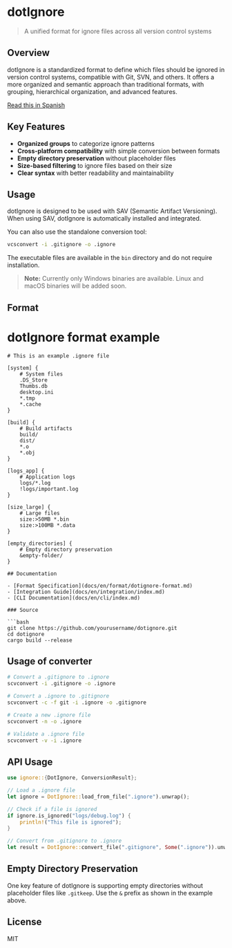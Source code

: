 # dotIgnore

> A unified format for ignore files across all version control systems

## Overview

dotIgnore is a standardized format to define which files should be ignored in version control systems, compatible with Git, SVN, and others. It offers a more organized and semantic approach than traditional formats, with grouping, hierarchical organization, and advanced features.

[Read this in Spanish](docs/es/README.md)

## Key Features

- **Organized groups** to categorize ignore patterns
- **Cross-platform compatibility** with simple conversion between formats
- **Empty directory preservation** without placeholder files
- **Size-based filtering** to ignore files based on their size
- **Clear syntax** with better readability and maintainability

## Usage

dotIgnore is designed to be used with SAV (Semantic Artifact Versioning). When using SAV, dotIgnore is automatically installed and integrated.

You can also use the standalone conversion tool:

```bash
vcsconvert -i .gitignore -o .ignore
```

The executable files are available in the `bin` directory and do not require installation.

> **Note:** Currently only Windows binaries are available. Linux and macOS binaries will be added soon.

## Format

# dotIgnore format example

```
# This is an example .ignore file

[system] {
    # System files
    .DS_Store
    Thumbs.db
    desktop.ini
    *.tmp
    *.cache
}

[build] {
    # Build artifacts
    build/
    dist/
    *.o
    *.obj
}

[logs_app] {
    # Application logs
    logs/*.log
    !logs/important.log
}

[size_large] {
    # Large files
    size:>50MB *.bin
    size:>100MB *.data
}

[empty_directories] {
    # Empty directory preservation
    &empty-folder/
}

## Documentation

- [Format Specification](docs/en/format/dotignore-format.md)
- [Integration Guide](docs/en/integration/index.md)
- [CLI Documentation](docs/en/cli/index.md)

### Source

```bash
git clone https://github.com/yourusername/dotignore.git
cd dotignore
cargo build --release
```

## Usage of converter

```bash
# Convert a .gitignore to .ignore
scvconvert -i .gitignore -o .ignore

# Convert a .ignore to .gitignore
scvconvert -c -f git -i .ignore -o .gitignore

# Create a new .ignore file
scvconvert -n -o .ignore

# Validate a .ignore file
scvconvert -v -i .ignore
```

## API Usage

```rust
use ignore::{DotIgnore, ConversionResult};

// Load a .ignore file
let ignore = DotIgnore::load_from_file(".ignore").unwrap();

// Check if a file is ignored
if ignore.is_ignored("logs/debug.log") {
    println!("This file is ignored");
}

// Convert from .gitignore to .ignore
let result = DotIgnore::convert_file(".gitignore", Some(".ignore")).unwrap();
```

## Empty Directory Preservation

One key feature of dotIgnore is supporting empty directories without placeholder files like `.gitkeep`. Use the `&` prefix as shown in the example above.

## License

MIT 
